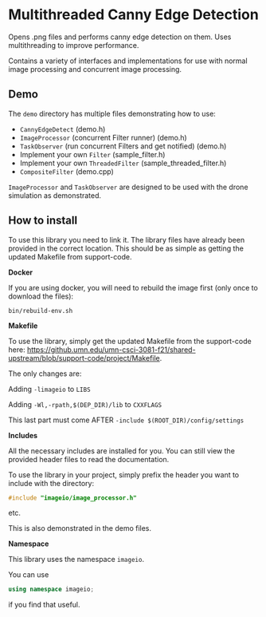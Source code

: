 # Multithreaded Canny Edge Detection

Opens .png files and performs canny edge detection on them. Uses multithreading to improve performance.

Contains a variety of interfaces and implementations for use with normal image processing and concurrent 
image processing.

## Demo

The ``demo`` directory has multiple files demonstrating how to use:
* `CannyEdgeDetect` (demo.h)
* `ImageProcessor` (concurrent Filter runner) (demo.h)
* `TaskObserver` (run concurrent Filters and get notified) (demo.h)
* Implement your own `Filter` (sample_filter.h)
* Implement your own `ThreadedFilter` (sample_threaded_filter.h)
* `CompositeFilter` (demo.cpp)

`ImageProcessor` and `TaskObserver` are designed to be used with the drone simulation as demonstrated.

## How to install

To use this library you need to link it. The library files have already been provided in the 
correct location. This should be as simple as getting the updated Makefile from support-code.

**Docker**

If you are using docker, you will need to rebuild the image first (only once to download the files):

```shell
bin/rebuild-env.sh
```

**Makefile**

To use the library, simply get the updated Makefile from the support-code here:
https://github.umn.edu/umn-csci-3081-f21/shared-upstream/blob/support-code/project/Makefile.

The only changes are:

Adding `-limageio` to `LIBS`

Adding `-Wl,-rpath,$(DEP_DIR)/lib` to `CXXFLAGS`

This last part must come AFTER `-include $(ROOT_DIR)/config/settings`

**Includes**

All the necessary includes are installed for you. You can still view the provided header files
to read the documentation.

To use the library in your project, simply prefix the header you want to include with the directory:
```c++
#include "imageio/image_processor.h"
```
etc.

This is also demonstrated in the demo files.

**Namespace**

This library uses the namespace `imageio`.

You can use

```c++
using namespace imageio;
```

if you find that useful.

